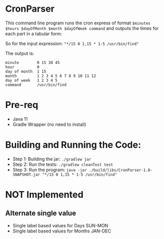 # CronParser

This command line program runs the cron express of format `$minutes $hours $dayOfMonth $month $dayOfWeek command` and outputs the times for each part in a tabular form:  

So for the input expression: `"*/15 0 1,15 * 1-5 /usr/bin/find"`

The output is:

```
minute        0 15 30 45
hour          0
day of month  1 15
month         1 2 3 4 5 6 7 8 9 10 11 12
day of week   1 2 3 4 5
command       /usr/bin/find

```

# Pre-req

* Java 11
* Gradle Wrapper (no need to install)

# Building and Running the Code:

* Step 1: Building the jar: `./gradlew jar`
* Step 2: Run the tests: `./gradlew cleanTest test`
* Step 3: Run the program: `java -jar ./build/libs/CronParser-1.0-SNAPSHOT.jar "*/15 0 1,15 * 1-5 /usr/bin/find"` 

# NOT Implemented

## Alternate single value

* Single label based values for Days SUN-MON
* Single label based values for Months JAN-DEC
